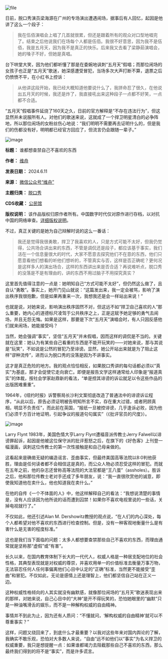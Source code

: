 ![file](https://chinadigitaltimes.net/chinese/files/2024/06/image-1718100686101.png)


日前，脱口秀演员梁海源在广州的专场演出遭遇闹场，据事后有人回忆，起因是他讲了这么一个段子：



> 我在伍佰演唱会上唱了几首就很累，但还是跟着所有的观众对口型地唱完了。结束之后他说我们在场每个人都是伍佰。我很不好意思，因为我不是伍佰，我是五月天，因为我不是真正的快乐。后来我又去看了梁静茹演唱会，她的嗓子不好，但她是真唱。


台下哄堂大笑，因为他们都听懂了那是在委婉地讽刺“五月天”假唱；而那位闹场的女孩子也正是“五月天”歌迷，她深感遭受冒犯，当场多次大声打断不算，退票之后仍愤愤不平，在小红书上控诉：



> 从他讲这段开始，我已经大概知道他要说什么了，我拼命忍了很久，在他说出五月天的时候，我还是炸了，我直接吼出来这种段子一点都不好笑，一点都不合适。


“五月天”假唱事件延烧了160天之久，日前的官方解释是“不存在违法行为”，但这显然并未说服所有人。对他们的歌迷来说，这就成了一个捍卫明星清白的必争阵地，所以那位闹场的女粉丝伤心地说：“我们明明不需要再去证明什么的，但是我们的伤都没有好，明明都已经官方回应了，但流言仍会跟随一辈子。”


![image](https://chinadigitaltimes.net/chinese/files/2024/06/post-708817-666825fc8242b.)




**标题：** 谁都想查禁自己不喜欢的东西  

**作者：** [维舟](https://chinadigitaltimes.net/space/维舟)  

**发表日期：** 2024.6.11  

**来源：** [微信公众号“维舟”](https://web.archive.org/web/https://mp.weixin.qq.com/s/VHY7ZV6-109Gd4LF7TLN-g)  

**主题归类：** [脱口秀](https://chinadigitaltimes.net/space/脱口秀)  

**CDS收藏：** [公民馆](https://chinadigitaltimes.net/space/%E5%85%AC%E6%B0%91%E9%A6%86)  

**版权说明：** 该作品版权归原作者所有。中国数字时代仅对原作进行存档，以对抗中国的网络审查。[详细版权说明](https://chinadigitaltimes.net/chinese/copyright)。


不过，真正关键的是她为自己辩解时说的这么一番话：



> 我还是觉得我很勇敢，捍卫了我喜欢的人，只是方式可能不太好，但我仍觉得，公共场合讲出来的东西，不管是调侃还是段子，都应该基于事实，我们活在一个信息量很大的时代，大家不愿意去探究他们不在意的东西，他们只愿意看他们想看的听他们想听的，不管真实与否，这样是否正确呢？更何况是这样多人的演出场合，这样的东西讲出来是否合适？再说难听点，脱口秀的没落是不是有理由的，讲的东西不用过脑子不用探究真实？


这里首先值得注意的一点是：她明知自己“方式可能不太好”，但仍然这么做了，且自认“勇敢”。事实上，她开门见山就说：“这篇发出来，我一定会被骂，影响了演出秩序我很抱歉，但是如果再重来一次，我想我还是会一样站出来说！”


也就是说，对她来说，影响演出秩序固然不对，但这远不如“捍卫自己喜欢的人”那么重要，她内心的道德标尺凌驾于公共秩序之上，正是这赋予她足够的勇气去闹场，并且无怨无悔。如果是这样，那要是下次“五月天”演唱会时，有人只因反感他们就来闹场，她能接受吗？


当然，她会强调“事实”，坚信“五月天”并未假唱，因而这样的调侃是不当的。关键就在这里：她认为有某些自己看重的东西是不能开玩笑的——对她来说，那与其说是“玩笑”，不如说是公然的冒犯乃至诽谤。显然，她公开站出来就是为了阻止这样“谬种流传”，进而认为脱口秀的没落是因为不讲事实。


这才是真正危险的地方。我的观点恰恰相反，如果脱口秀讲的每句话都必须以“真实”为基底，那才会促使它走向衰亡。即便是报告文学这样通常给人印象是“报道真实”的体裁，按社会学家赵鼎新的看法，“单是控其诽谤的诉讼就足以令这些作品的出版困难重重”。


1964年，《纽约时报》诉警察局长沙利文案彻底改造了普通法中的诽谤诉讼程序，“从此以后，原告必须证明被告明知所言不实，存在重大过错，或者罔顾真相，明显不负责任”，而此前在英国，“报纸一旦被控诽谤，几乎逢诉必败，因为他们必须千方百计地证明，引起争议的报道句句属实”（《批评官员的尺度》）。


![image](https://chinadigitaltimes.net/chinese/files/2024/06/post-708817-666825fc94371.png)  

Larry Flynt
1983年，美国色情大亨Larry Flynt遭福音派传教士Jerry Falwell以诽谤罪起诉，起因是他被这位保守派的批评惹怒之后，在旗下的《好色客》上刊登一幅漫画，讽刺这位传教士的第一次性接触是和自己母亲做的。


这看起来是确凿无疑的编造谣言、歪曲事实，但最终美国高等法院以8:0判他获胜，理由是任何读者都不会相信这是真的，而公众人物必须忍受这样的冒犯。而就在五年之前，他的杂志还曾称高等法院的大法官都是“王八蛋”（assholes）。胜诉之后，他和那位传教士老对手还成了多年朋友，说：“我一直很欣赏他的诚意，即使我知道他在卖什么，他也知道我在卖什么。”


在他的自传《一个不体面的人》中，他这样解释自己的看法：“我想说清楚的事情是，没有人应该因为他所说的话而遭到囚禁！如果你不喜欢电视里说的一些话，关掉电视就行了。”


不仅如此，他还引述Alan M. Dershowitz教授的观点说，“在人们的内心深处，每个人都希望对他不喜欢的东西进行检查控制。但是，没有一种客观地衡量什么是有害什么是无害的程度标准。”


这也是我们当下面临的问题：太多人都想要查禁那些自己不喜欢的东西，而理由通常就是坚称那“虚假”或“有害”。


长久以来，在国内教育体制下长大的一代代人，权威人格是一种居支配地位的社会性格，其典型表现就是对权威的尊崇，并喜欢用单一的价值标准去衡量万事万物，无法容忍任何人任何事偏离他们心目中认定的“正确”标准，当然更不能接受“歪曲”和冒犯。不仅如此，无论是感情上还是理智上，他们都坚信自己站在正义一边。


这种权威性格倾向的人其实就没有幽默感，就像那位闹场的“五月天”歌迷表现出来的那样，对她来说，自己心目中的“大神”是开不得玩笑的，恐怕她眼里的“幽默”只是一种油嘴滑舌的娱乐，而不是一种解构权威的自由精神。


事情并不到此为止，因为还有人质问：“不懂就问，‘解构权威的自由精神’就可以不尊重事实？”


这样，问题又绕回来了，到底什么才最重要？以我对这些年来对国内舆论的了解，我确实不敢乐观，恐怕对大多数人来说，“自由”远不如他们以“事实”为名义捍卫的权威重要，我只是想提醒一点：如果谁都竭力去阻截那些自己不喜欢的东西，那么最终我们得到的将不是“事实”，而是许多谎言。



